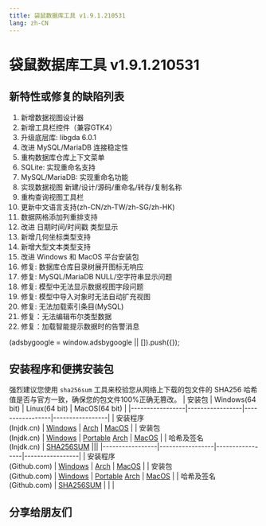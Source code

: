 ```yaml
---
title: 袋鼠数据库工具 v1.9.1.210531
lang: zh-CN
---
```


# 袋鼠数据库工具 v1.9.1.210531

## 新特性或修复的缺陷列表
1. 新增数据视图设计器
2. 新增工具栏控件（兼容GTK4）
3. 升级底层库: libgda 6.0.1
4. 改进 MySQL/MariaDB 连接稳定性
5. 重构数据库仓库上下文菜单
6. SQLite: 实现重命名支持
7. MySQL/MariaDB: 实现重命名功能
8. 实现数据视图 新建/设计/源码/重命名/转存/复制名称
9. 重构查询视图工具栏
10. 更新中文语言支持(zh-CN/zh-TW/zh-SG/zh-HK)
11. 数据网格添加列重排支持
12. 改进 日期时间/时间戳 类型显示
13. 新增几何坐标类型支持
14. 新增大型文本类型支持
15. 改进 Windows 和 MacOS 平台安装包
16. 修复: 数据库仓库目录树展开图标无响应
17. 修复: MySQL/MariaDB NULL/空字符串显示问题
18. 修复: 模型中无法显示数据视图字段问题
19. 修复: 模型中导入对象时无法自动扩充视图
20. 修复: 无法加载索引条目(MySQL)
21. 修复：无法编辑布尔类型数据
22. 修复：加载智能提示数据时的告警消息

<div>
    <script2 type="text/javascript" async="true" src="https://pagead2.googlesyndication.com/pagead/js/adsbygoogle.js" />
    <ins class="adsbygoogle"
        style="display:block; text-align:center;"
        data-ad-layout="in-article"
        data-ad-format="fluid"
        data-ad-client="ca-pub-3975819313740938"
        data-ad-slot="6760827895"></ins>
    <script2 type="text/javascript">
        (adsbygoogle = window.adsbygoogle || []).push({});
    </script2>
</div>


## 安装程序和便携安装包 <Badge text="链接已失效" type="warning"/>
强烈建议您使用 `sha256sum` 工具来校验您从网络上下载的包文件的 SHA256 哈希值是否与官方一致，确保您的包文件100%正确无篡改。
| 安装包          | Windows(64 bit) | Linux(64 bit)   | MacOS(64 bit)   |
|-----------------|-----------------|-----------------|-----------------|
| 安装程序<br/>(Injdk.cn) | [Windows](https://d4.injdk.cn/dbkangaroo/v1.9.1.210531/kangaroo-1.9.2.210603-AMD64.exe) | [Arch](https://d4.injdk.cn/dbkangaroo/v1.9.1.210531/kangaroo-1.9.1.210531-1-x86_64.pkg.tar.xz) | [MacOS](https://d4.injdk.cn/dbkangaroo/v1.9.1.210531/kangaroo-1.9.1.210531-macos.dmg) |
| 安装包<br/>(Injdk.cn)  | [Windows](https://d4.injdk.cn/dbkangaroo/v1.9.1.210531/kangaroo-1.9.2.210603-AMD64.7z) | [Portable](https://d4.injdk.cn/dbkangaroo/v1.9.1.210531/kangaroo-1.9.1.210531-portable-x86_64.tar.gz) [Arch](https://d4.injdk.cn/dbkangaroo/v1.9.1.210531/kangaroo-1.9.1.210531-arch.tar.gz) | [MacOS](https://d4.injdk.cn/dbkangaroo/v1.9.1.210531/kangaroo-1.9.1.210531-macos.tar.gz) |
| 哈希及签名<br/>(Injdk.cn) | [SHA256SUM](https://d4.injdk.cn/dbkangaroo/v1.9.1.210531/kangaroo-1.9.1.210531.sha256sum) |||
|-----------------|-----------------|-----------------|-----------------|
| 安装程序<br/>(Github.com) | [Windows](https://github.com/dbkangaroo/kangaroo/releases/download/v1.9.1.210531/kangaroo-1.9.2.210603-AMD64.exe) | [Arch](https://github.com/dbkangaroo/kangaroo/releases/download/v1.9.1.210531/kangaroo-1.9.1.210531-1-x86_64.pkg.tar.xz) | [MacOS](https://github.com/dbkangaroo/kangaroo/releases/download/v1.9.1.210531/kangaroo-1.9.1.210531-macos.dmg) |
| 安装包<br/>(Github.com)  | [Windows](https://github.com/dbkangaroo/kangaroo/releases/download/v1.9.1.210531/kangaroo-1.9.2.210603-AMD64.7z) | [Portable](https://github.com/dbkangaroo/kangaroo/releases/download/v1.9.1.210531/kangaroo-1.9.1.210531-portable-x86_64.tar.gz) [Arch](https://github.com/dbkangaroo/kangaroo/releases/download/v1.9.1.210531/kangaroo-1.9.1.210531-arch.tar.gz) | [MacOS](https://github.com/dbkangaroo/kangaroo/releases/download/v1.9.1.210531/kangaroo-1.9.1.210531-macos.tar.gz) |
| 哈希及签名<br/>(Github.com) | [SHA256SUM](https://github.com/dbkangaroo/kangaroo/releases/download/v1.9.1.210531/kangaroo-1.9.1.210531.sha256sum) | | |

## 分享给朋友们
<social-share :networks="['qq', 'weibo', 'douban', 'facebook', 'twitter', 'telegram', 'line', 'skype', 'linkedin']" />